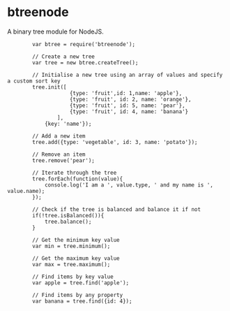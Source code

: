 # btreenode
A binary tree module for NodeJS.

			var btree = require('btreenode');  
			
			// Create a new tree
			var tree = new btree.createTree();	
			
			// Initialise a new tree using an array of values and specify a custom sort key
			tree.init([
						{type: 'fruit',id: 1,name: 'apple'}, 
						{type: 'fruit', id: 2, name: 'orange'}, 
						{type: 'fruit', id: 5, name: 'pear'}, 
						{type: 'fruit', id: 4, name: 'banana'}
					], 
				{key: 'name'});
			
			// Add a new item
			tree.add({type: 'vegetable', id: 3, name: 'potato'});
			
			// Remove an item
			tree.remove('pear');
			
			// Iterate through the tree
			tree.forEach(function(value){
				console.log('I am a ', value.type, ' and my name is ', value.name);
			});
			
			// Check if the tree is balanced and balance it if not
			if(!tree.isBalanced()){
				tree.balance();
			}
			
			// Get the minimum key value
			var min = tree.minimum();
			
			// Get the maximum key value
			var max = tree.maximum();
			
			// Find items by key value
			var apple = tree.find('apple');
			
			// Find items by any property
			var banana = tree.find({id: 4});
			
